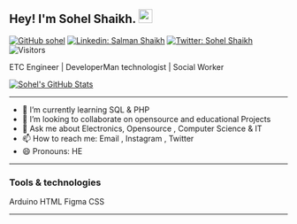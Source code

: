 ## Hey! I'm Sohel Shaikh. <img src="https://media.giphy.com/media/hvRJCLFzcasrR4ia7z/giphy.gif" width="25px">
[![GitHub sohel](https://img.shields.io/github/followers/coolboy-sohel?label=follow&style=social)](https://github.com/coolboy-sohel)
[![Linkedin: Salman Shaikh](https://img.shields.io/badge/-Sohel%20Shaikh-blue?style=flat-square&logo=Linkedin&logoColor=white&link=https://www.linkedin.com/in/sohel-shaikh-445/)](https://www.linkedin.com/in/sohel-shaikh-3966831a8/)
[![Twitter: Sohel Shaikh](https://img.shields.io/twitter/follow/SohelSBM1999?style=social)](https://twitter.com/SohelSBM1999)
![Visitors](https://visitor-badge.glitch.me/badge?page_id=coolboy-sohel&left_color=gray&right_color=blue)

ETC Engineer |
DeveloperMan technologist |
Social Worker 

[![Sohel's GitHub Stats](https://github-readme-stats.vercel.app/api?username=coolboy-sohel&hide=issues&count_private=true&show_icons=true&theme=calm)](https://github.com/coolboy-sohel/github-readme-stats)

<hr /> 

- 🌱 I’m currently learning SQL & PHP 
- 👯 I’m looking to collaborate on opensource and educational Projects 
- 💬 Ask me about Electronics, Opensource , Computer Science & IT
- 📫 How to reach me: Email , Instagram , Twitter 
- 😄 Pronouns: HE

<hr />


### Tools &amp; technologies

<p align="center">

<img align="center" src="https://peerlist-media.s3.amazonaws.com/tool_icons/arduino.svg" alt="" class="mr-2 h-5"><span class="hidden capitalize lg:inline">Arduino</span>
<img align="center" src="https://peerlist-media.s3.amazonaws.com/tool_icons/html.svg" alt="" class="mr-2 h-5"><span class="hidden capitalize lg:inline">HTML</span>
<img align="center" src="https://peerlist-media.s3.amazonaws.com/tool_icons/figma.svg" alt="" class="mr-2 h-5"><span class="hidden capitalize lg:inline">Figma</span>
<img align="center" src="https://peerlist-media.s3.amazonaws.com/tool_icons/css.svg" alt="" class="mr-2 h-5"><span class="hidden capitalize lg:inline">CSS</span>
</p>


<hr>




